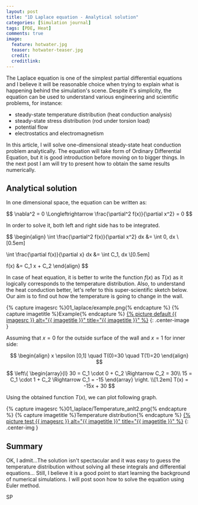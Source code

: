 ```yaml
---
layout: post
title: "1D Laplace equation - Analytical solution"
categories: [Simulation journal]
tags: [PDE, Heat]
comments: true
image:
  feature: hotwater.jpg
  teaser: hotwater-teaser.jpg
  credit:
  creditlink:
---
```


The Laplace equation is one of the simplest partial differential equations and I believe it will be reasonable choice when trying to explain what is happening behind the simulation's scene. Despite it's simplicity, the equation can be used to understand various engineering and scientific problems, for instance:
  * steady-state temperature distribution (heat conduction analysis)
  * steady-state stress distribution (rod under torsion load)
  * potential flow
  * electrostatics and electromagnetism

In this article, I will solve one-dimensional steady-state heat conduction problem analytically. The equation will take form of Ordinary Differential Equation, but it is good introduction before moving on to bigger things. In the next post I am will try to present how to obtain the same results numerically.

## Analytical solution

In one dimensional space, the equation can be written as:

$$
\nabla^2 = 0  \Longleftrightarrow  \frac{\partial^2 f(x)}{\partial x^2} = 0
$$

In order to solve it, both left and right side has to be integrated.

$$
\begin{align}
  \int \frac{\partial^2 f(x)}{\partial x^2} dx &= \int 0\, dx \\[0.5em]

  \int \frac{\partial f(x)}{\partial x} dx &= \int C_1\, dx \\[0.5em]

  f(x) &= C_1 x + C_2
\end{align}
$$

<title>MathJax TeX Test Page</title>
<script type="text/x-mathjax-config">
 MathJax.Hub.Config({tex2jax: {inlineMath: [['$','$'], ['\\(','\\)']]}});
</script>
<script type="text/javascript" async
 src="https://cdn.mathjax.org/mathjax/latest/MathJax.js?config=TeX-AMS_CHTML">
</script>

In case of heat equation, it is better to write the function $f(x)$ as $T(x)$ as it logically corresponds to the temperature distribution. Also, to understand the heat conduction better, let's refer to this super-scientific sketch below. Our aim is to find out how the temperature is going to change in the wall.

{% capture imagesrc %}01_laplace/example.png{% endcapture %}
{% capture imagetitle %}Example{% endcapture %}
<a href="{{site.url}}{{site.baseurl}}/assets/images/{{ imagesrc }}">{% picture default {{ imagesrc }} alt="{{ imagetitle }}" title="{{ imagetitle }}" %}</a>
{: .center-image }

Assuming that $x=0$ for the outside surface of the wall and $x=1$ for inner side:

$$
\begin{align}
  x \epsilon [0,1] \quad T(0)=30 \quad T(1)=20
\end{align}
$$

$$
\left\{ \begin{array}{l}
          30 = C_1 \cdot 0 + C_2 \Rightarrow C_2 = 30\\
          15 = C_1 \cdot 1 + C_2 \Rightarrow C_1 = -15
        \end{array} \right. \\[1.2em]
        T(x) = -15x + 30
$$

Using the obtained function $T(x)$, we can plot following graph.

{% capture imagesrc %}01_laplace/Temperature_anlt2.png{% endcapture %}
{% capture imagetitle %}Temperature distribution{% endcapture %}
<a href="{{site.url}}{{site.baseurl}}/assets/images/{{ imagesrc }}">{% picture test {{ imagesrc }} alt="{{ imagetitle }}" title="{{ imagetitle }}" %}</a>
{: .center-img }

## Summary

OK, I admit...The solution isn't spectacular and it was easy to guess the temperature distribution without solving all these integrals and differential equations... Still, I believe it is a good point to start learning the background of numerical simulations. I will post soon how to solve the equation using Euler method.

SP
